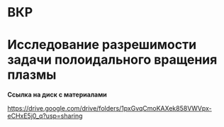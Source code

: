 # ВКР
# Исследование разрешимости задачи полоидального вращения плазмы
**Ссылка на диск с материалами**

https://drive.google.com/drive/folders/1pxGvqCmoKAXek858VWVpx-eCHxE5j0_q?usp=sharing
